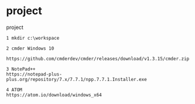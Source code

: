 # project
project


    1 mkdir c:\workspace

    2 cmder Windows 10

    https://github.com/cmderdev/cmder/releases/download/v1.3.15/cmder.zip

    3 NotePad++
    https://notepad-plus-plus.org/repository/7.x/7.7.1/npp.7.7.1.Installer.exe
    
    4 ATOM 
    https://atom.io/download/windows_x64
    
    
    
    
